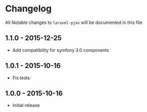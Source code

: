 # Changelog

All Notable changes to `laravel-pjax` will be documented in this file

## 1.1.0 - 2015-12-25
- Add compatibility for symfony 3.0 components

## 1.0.1 - 2015-10-16
- Fix tests

## 1.0.0 - 2015-10-16
- Initial release
